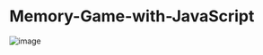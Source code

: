 # Memory-Game-with-JavaScript

![image](https://github.com/user-attachments/assets/136f5ced-578a-49fa-85c8-a4af2d3f0dc7)
